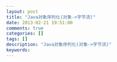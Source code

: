 ```yaml
---
layout: post
title: "Java对象序列化(对象->字节流)"
date: 2013-02-21 19:51:00 
comments: true
categories: []
tags: []
description: "Java对象序列化(对象->字节流)"
keywords: 
---
```





